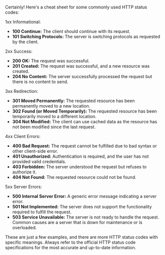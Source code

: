 Certainly! Here's a cheat sheet for some commonly used HTTP status codes:

1xx Informational:

- **100 Continue:** The client should continue with its request.
- **101 Switching Protocols:** The server is switching protocols as requested by the client.

2xx Success:

- **200 OK:** The request was successful.
- **201 Created:** The request was successful, and a new resource was created.
- **204 No Content:** The server successfully processed the request but there is no content to send.

3xx Redirection:

- **301 Moved Permanently:** The requested resource has been permanently moved to a new location.
- **302 Found (or Moved Temporarily):** The requested resource has been temporarily moved to a different location.
- **304 Not Modified:** The client can use cached data as the resource has not been modified since the last request.

4xx Client Errors:

- **400 Bad Request:** The request cannot be fulfilled due to bad syntax or other client-side error.
- **401 Unauthorized:** Authentication is required, and the user has not provided valid credentials.
- **403 Forbidden:** The server understood the request but refuses to authorize it.
- **404 Not Found:** The requested resource could not be found.

5xx Server Errors:

- **500 Internal Server Error:** A generic error message indicating a server error.
- **501 Not Implemented:** The server does not support the functionality required to fulfill the request.
- **503 Service Unavailable:** The server is not ready to handle the request. Common causes are a server that is down for maintenance or is overloaded.

These are just a few examples, and there are more HTTP status codes with specific meanings. Always refer to the official HTTP status code specifications for the most accurate and up-to-date information.